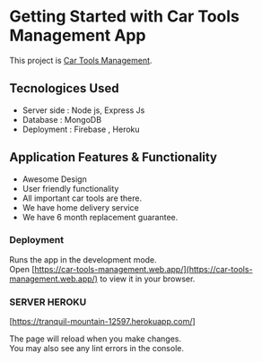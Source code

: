 # Getting Started with Car Tools Management App

This project is [Car Tools Management](https://car-tools-management.web.app/).

## Tecnologices Used

- Server side : Node js, Express Js
- Database : MongoDB
- Deployment : Firebase , Heroku

## Application Features & Functionality

- Awesome Design
- User friendly functionality
- All important car tools are there.
- We have home delivery service
- We have 6 month replacement guarantee.

### Deployment

Runs the app in the development mode.\
Open [https://car-tools-management.web.app/](https://car-tools-management.web.app/) to view it in your browser.

### SERVER HEROKU

[https://tranquil-mountain-12597.herokuapp.com/]

The page will reload when you make changes.\
You may also see any lint errors in the console.
